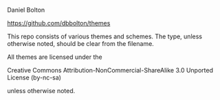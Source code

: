 Daniel Bolton

<https://github.com/dbbolton/themes>

This repo consists of various themes and schemes. The type, unless
otherwise noted, should be clear from the filename.

All themes are licensed under the

Creative Commons Attribution-NonCommercial-ShareAlike 3.0 Unported License 
(by-nc-sa) 

unless otherwise noted.

